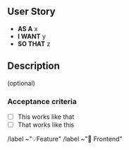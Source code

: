 ## User Story
* **AS A** x
* **I WANT** y
* **SO THAT** z

## Description
(optional)


### Acceptance criteria
- [ ] This works like that
- [ ] That works like this

/label ~"💡Feature"
/label ~"🍆 Frontend"